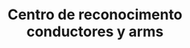 ---
title: "Centro de reconocimento conductores y arms"
url: /roquetas-de-mar/centro-de-reconocimento-conductores-y-arms/
shop: militar
---